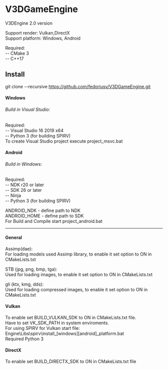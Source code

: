 # V3DGameEngine
V3DEngine 2.0 version<br/>

Support render: Vulkan,DirectX<br/>
Support platform: Windows, Android<br/>

Required:<br/>
-- CMake 3<br/>
-- C++17<br/>

## Install
git clone --recursive https://github.com/fedoriusv/V3DGameEngine.git


#### Windows
###### Build in Visual Studio:
Required:<br/>
-- Visual Studio 16 2019 x64<br/>
-- Python 3 (for building SPIRV)<br/>
To create Visual Studio project execute project_msvc.bat<br/>

#### Android
###### Build in Windows:
Required:<br/>
-- NDK r20 or later<br/>
-- SDK 26 or later<br/>
-- Ninja<br/>
-- Python 3 (for building SPIRV)<br/>

ANDROID_NDK - define path to NDK<br/>
ANDROID_HOME - define path to SDK<br/>
For Build and Compile start project_android.bat<br/>

-------------------------------------------------  

#### General
Assimp(dae):<br/>
For loading models used Assimp library, to enable it set option to ON in CMakeLists.txt<br/>

STB (jpg, png, bmp, tga):<br/>
Used for loading images, to enable it set option to ON in CMakeLists.txt<br/>

gli (ktx, kmg, dds):<br/>
Used for loading compressed images, to enable it set option to ON in CMakeLists.txt<br/>

#### Vulkan
To enable set BUILD_VULKAN_SDK to ON in CMakeLists.txt file.<br/>
Have to set VK_SDK_PATH in system enviroments.<br/>
For using SPIRV for Vulkan start file:<br/>
Engine\Libs\spirv\install_[windows][android]_platform.bat<br/>
Required Python 3

#### DirectX
To enable set BUILD_DIRECTX_SDK to ON in CMakeLists.txt file<br/>



